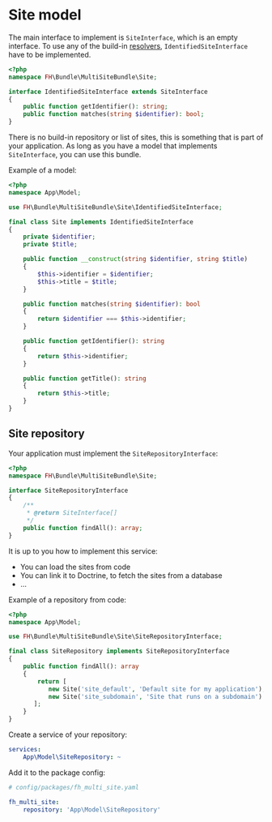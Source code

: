 # Site model

The main interface to implement is `SiteInterface`, which is an empty interface.
To use any of the build-in [resolvers](site_resolver.md), `IdentifiedSiteInterface` have to be implemented.

```php
<?php
namespace FH\Bundle\MultiSiteBundle\Site;

interface IdentifiedSiteInterface extends SiteInterface
{
    public function getIdentifier(): string;
    public function matches(string $identifier): bool;
}
```

There is no build-in repository or list of sites, this is something that is part of your application.
As long as you have a model that implements `SiteInterface`, you can use this bundle.

Example of a model:

```php
<?php
namespace App\Model;

use FH\Bundle\MultiSiteBundle\Site\IdentifiedSiteInterface;

final class Site implements IdentifiedSiteInterface
{
    private $identifier;
    private $title;

    public function __construct(string $identifier, string $title)
    {
        $this->identifier = $identifier;
        $this->title = $title;
    }

    public function matches(string $identifier): bool
    {
        return $identifier === $this->identifier;
    }

    public function getIdentifier(): string
    {
        return $this->identifier;
    }

    public function getTitle(): string
    {
        return $this->title;
    }
}
```

## Site repository

Your application must implement the `SiteRepositoryInterface`:

```php
<?php
namespace FH\Bundle\MultiSiteBundle\Site;

interface SiteRepositoryInterface
{
    /**
     * @return SiteInterface[]
     */
    public function findAll(): array;
}
```

It is up to you how to implement this service:
- You can load the sites from code
- You can link it to Doctrine, to fetch the sites from a database
- ...

Example of a repository from code:

```php
<?php
namespace App\Model;

use FH\Bundle\MultiSiteBundle\Site\SiteRepositoryInterface;

final class SiteRepository implements SiteRepositoryInterface
{
    public function findAll(): array
    {
        return [
           new Site('site_default', 'Default site for my application'),
           new Site('site_subdomain', 'Site that runs on a subdomain')
       ];
    }
}
```

Create a service of your repository:

``` yaml
services:
    App\Model\SiteRepository: ~
```

Add it to the package config:

``` yaml
# config/packages/fh_multi_site.yaml

fh_multi_site:
    repository: 'App\Model\SiteRepository'
```
